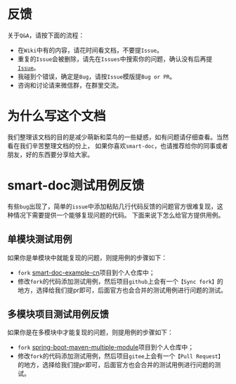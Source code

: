 # 反馈

关于`Q&A`，请按下面的流程：

* 在`Wiki`中有的内容，请花时间看文档，不要提`Issue`。
* 重复的`Issue`会被删除，请先在`Issues`中搜索你的问题，确认没有后再提[`Issue`](https://github.com/TongchengOpenSource/smart-doc/issues/new?assignees=&labels=bug&projects=&template=bug_report.md&title=)。
* 我碰到个错误，确定是`Bug`，请按`Issue`模版提`Bug or PR`。
* 咨询和讨论请来微信群，在群里交流。

# 为什么写这个文档
我们整理该文档的目的是减少萌新和菜鸟的一些疑惑，如有问题请仔细查看。当然看在我们辛苦整理文档的份上，
如果你喜欢`smart-doc`，也请推荐给你的同事或者朋友，好的东西要分享给大家。

# smart-doc测试用例反馈
有些`bug`出现了，简单的`issue`中添加粘贴几行代码反馈的问题官方很难复现，这种情况下需要提供一个能够复现问题的代码。
下面来说下怎么给官方提供用例。

## 单模块测试用例
如果你是单模块中就能复现的问题，则提用例的步骤如下：
- `fork` [smart-doc-example-cn](https://github.com/smart-doc-group/smart-doc-example-cn)项目到个人仓库中；
- 修改`fork`的代码添加测试用例，然后项目`github`上会有一个`【Sync fork】`的地方，选择给我们提pr即可，后面官方也会合并的测试用例进行问题的测试。

## 多模块项目测试用例反馈
如果你是在多模块中才能复现的问题，则提用例的步骤如下：
- `fork` [spring-boot-maven-multiple-module](https://gitee.com/smart-doc-team/spring-boot-maven-multiple-module)项目到个人仓库中；
- 修改`fork`的代码添加测试用例，然后项目`gitee`上会有一个`【Pull Request】`的地方，选择给我们提pr即可，后面官方也会合并的测试用例进行问题的测试。
